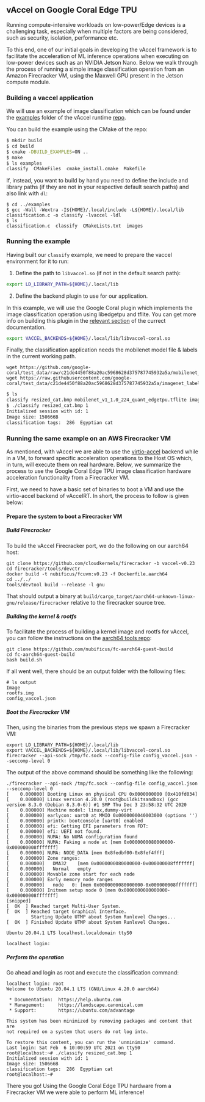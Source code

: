 
## vAccel on Google Coral Edge TPU

Running compute-intensive workloads on low-power/Edge devices is a challenging
task, especially when multiple factors are being considered, such as security,
isolation, performance etc.

To this end, one of our initial goals in developing the vAccel framework is to
facilitate the acceleration of ML inference operations when executing on
low-power devices such as an NVIDIA Jetson Nano. Below we walk through the
process of running a simple image classification operation from an Amazon
Firecracker VM, using the Maxwell GPU present in the Jetson compute module.

### Building a vaccel application

We will use an example of image classification which can be found under the
[examples](https://github.com/cloudkernels/vaccel/tree/master/examples) folder
of the vAccel runtime [repo](https://github.com/cloudkernels/vaccel).

You can build the example using the CMake of the repo:
```bash
$ mkdir build
$ cd build
$ cmake -DBUILD_EXAMPLES=ON ..
$ make
$ ls examples
classify  CMakeFiles  cmake_install.cmake  Makefile
```

If, instead, you want to build by hand you need to define the include and library paths (if they are not
in your respective default search paths) and also link with `dl`:

```
$ cd ../examples
$ gcc -Wall -Wextra -I${HOME}/.local/include -L${HOME}/.local/lib classification.c -o classify -lvaccel -ldl
$ ls
classification.c  classify  CMakeLists.txt  images
```

### Running the example

Having built our `classify` example, we need to prepare the vaccel environment for it to run:

1. Define the path to `libvaccel.so` (if not in the default search path):

```bash
export LD_LIBRARY_PATH=${HOME}/.local/lib
```

2. Define the backend plugin to use for our application.

In this example, we will use the Google Coral plugin which implements the image
classification operation using libedgetpu and tflite. You can get more info on
building this plugin in the [relevant section](/coral) of the currect
documentation.

```bash
export VACCEL_BACKENDS=${HOME}/.local/lib/libvaccel-coral.so
```

Finally, the classification application needs the mobilenet model file & labels in the current working path.

```
wget https://github.com/google-coral/test_data/raw/c21de4450f88a20ac5968628d375787745932a5a/mobilenet_v1_1.0_224_quant_edgetpu.tflite
wget https://raw.githubusercontent.com/google-coral/test_data/c21de4450f88a20ac5968628d375787745932a5a/imagenet_labels.txt
```

```bash
$ ls 
classify resized_cat.bmp mobilenet_v1_1.0_224_quant_edgetpu.tflite imagenet_labels.txt 
$ ./classify resized_cat.bmp 1
Initialized session with id: 1
Image size: 150666B
classification tags:  286  Egyptian cat
```

### Running the same example on an AWS Firecracker VM

As mentioned, with vAccel we are able to use the [virtio-accel](/virtio)
backend while in a VM, to forward specific acceleration operations to the Host
OS which, in turn, will execute them on real hardware. Below, we summarize the
process to use the Google Coral Edge TPU image classification hardware
acceleration functionality from a Firecracker VM.

First, we need to have a basic set of binaries to boot a VM and use the
virtio-accel backend of vAccelRT. In short, the process to follow is given
below:

#### Prepare the system to boot a Firecracker VM

##### Build Firecracker

To build the vAccel Firecracker port, we do the following on our aarch64 host:

```
git clone https://github.com/cloudkernels/firecracker -b vaccel-v0.23
cd firecracker/tools/devctr
docker build -t nubificus/fcuvm:v0.23 -f Dockerfile.aarch64
cd ../../
tools/devtool build --release -l gnu
```

That should output a binary at
`build/cargo_target/aarch64-unknown-linux-gnu/release/firecracker` relative to
the firecracker source tree.

##### Building the kernel & rootfs

To facilitate the process of building a kernel image and rootfs for vAccel, you
can follow the instructions on the [aarch64 tools
repo](https://github.com/nubificus/fc-aarch64-guest-build):

```
git clone https://github.com/nubificus/fc-aarch64-guest-build
cd fc-aarch64-guest-build
bash build.sh
```

If all went well, there should be an output folder with the following files:

```
# ls output
Image
rootfs.img
config_vaccel.json
```

##### Boot the Firecracker VM

Then, using the binaries from the previous steps we spawn a Firecracker VM:

```
export LD_LIBRARY_PATH=${HOME}/.local/lib
export VACCEL_BACKENDS=${HOME}/.local/lib/libvaccel-coral.so
firecracker --api-sock /tmp/fc.sock --config-file config_vaccel.json --seccomp-level 0
```

The output of the above command should be something like the following:
```
./firecracker --api-sock /tmp/fc.sock --config-file config_vaccel.json --seccomp-level 0
[    0.000000] Booting Linux on physical CPU 0x0000000000 [0x410fd034]
[    0.000000] Linux version 4.20.0 (root@buildkitsandbox) (gcc version 8.3.0 (Debian 8.3.0-6)) #1 SMP Thu Dec 3 23:58:32 UTC 2020
[    0.000000] Machine model: linux,dummy-virt
[    0.000000] earlycon: uart0 at MMIO 0x0000000040003000 (options '')
[    0.000000] printk: bootconsole [uart0] enabled
[    0.000000] efi: Getting EFI parameters from FDT:
[    0.000000] efi: UEFI not found.
[    0.000000] NUMA: No NUMA configuration found
[    0.000000] NUMA: Faking a node at [mem 0x0000000080000000-0x000000008fffffff]
[    0.000000] NUMA: NODE_DATA [mem 0x8fedbf00-0x8fef4fff]
[    0.000000] Zone ranges:
[    0.000000]   DMA32    [mem 0x0000000080000000-0x000000008fffffff]
[    0.000000]   Normal   empty
[    0.000000] Movable zone start for each node
[    0.000000] Early memory node ranges
[    0.000000]   node   0: [mem 0x0000000080000000-0x000000008fffffff]
[    0.000000] Initmem setup node 0 [mem 0x0000000080000000-0x000000008fffffff]
[snipped]
[  OK  ] Reached target Multi-User System.
[  OK  ] Reached target Graphical Interface.
         Starting Update UTMP about System Runlevel Changes...
[  OK  ] Finished Update UTMP about System Runlevel Changes.

Ubuntu 20.04.1 LTS localhost.localdomain ttyS0

localhost login: 
```

##### Perform the operation

Go ahead and login as root and execute the classification command:

```
localhost login: root
Welcome to Ubuntu 20.04.1 LTS (GNU/Linux 4.20.0 aarch64)

 * Documentation:  https://help.ubuntu.com
 * Management:     https://landscape.canonical.com
 * Support:        https://ubuntu.com/advantage

This system has been minimized by removing packages and content that are
not required on a system that users do not log into.

To restore this content, you can run the 'unminimize' command.
Last login: Sat Feb  6 10:00:59 UTC 2021 on ttyS0
root@localhost:~# ./classify resized_cat.bmp 1
Initialized session with id: 1
Image size: 150666B
classification tags:  286  Egyptian cat
root@localhost:~# 
```

There you go! Using the Google Coral Edge TPU hardware from a Firecracker VM we
were able to perform ML inference!
